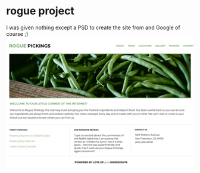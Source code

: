 # rogue project
I was given nothing except a PSD to create the site from and Google of course ;)
![Wireframe](RoguePickings.jpg)
